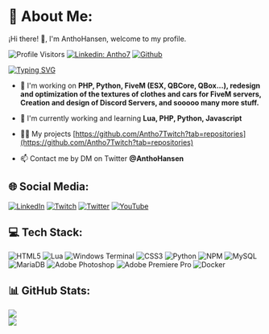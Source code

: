 # 💫 About Me:
¡Hi there! 👋, I'm AnthoHansen, welcome to my profile.

![Profile Visitors](https://visitor-badge.laobi.icu/badge?page_id=Antho7Twitch.Antho7Twitch)
[![Linkedin: Antho7](https://img.shields.io/badge/AnthonyD.-blue?style=flat&logo=Linkedin&logoColor=white&link=https://www.linkedin.com/in/Antho7/)](https://www.linkedin.com/in/Antho7/)
[![Github](https://img.shields.io/github/followers/Antho7Twitch?label=Follow&style=social)](https://github.com/Antho7Twitch)

[![Typing SVG](https://readme-typing-svg.demolab.com?font=Fira+Code&pause=1000&random=false&width=435&lines=Full-Stack+%26+FiveM+Developer;%2B6+years+experience+in+FiveM;Scripts+%26+Server+installation+and+optimization;Cloth+packs+and+vehicle+texture+optimization)](https://git.io/typing-svg)

- 🔭 I'm working on **PHP, Python, FiveM (ESX, QBCore, QBox...), redesign and optimization of the textures of clothes and cars for FiveM servers, Creation and design of Discord Servers, and sooooo many more stuff.**

- 🌱 I'm currently working and learning **Lua, PHP, Python, Javascript**

- 👨‍💻 My projects [https://github.com/Antho7Twitch?tab=repositories](https://github.com/Antho7Twitch?tab=repositories)

- 📫 Contact me by DM on Twitter **@AnthoHansen**

## 🌐 Social Media:
[![LinkedIn](https://img.shields.io/badge/LinkedIn-%230077B5.svg?logo=linkedin&logoColor=white)](https://linkedin.com/in/antho7) [![Twitch](https://img.shields.io/badge/Twitch-%239146FF.svg?logo=Twitch&logoColor=white)](https://twitch.tv/anthohansen) [![Twitter](https://img.shields.io/badge/Twitter-%231DA1F2.svg?logo=Twitter&logoColor=white)](https://twitter.com/anthohansen) [![YouTube](https://img.shields.io/badge/YouTube-%23FF0000.svg?logo=YouTube&logoColor=white)](https://youtube.com/@anthonyhansen7)

## 💻 Tech Stack:
![HTML5](https://img.shields.io/badge/html5-%23E34F26.svg?style=plastic&logo=html5&logoColor=white) ![Lua](https://img.shields.io/badge/lua-%232C2D72.svg?style=plastic&logo=lua&logoColor=white) ![Windows Terminal](https://img.shields.io/badge/Windows%20Terminal-%234D4D4D.svg?style=plastic&logo=windows-terminal&logoColor=white) ![CSS3](https://img.shields.io/badge/css3-%231572B6.svg?style=plastic&logo=css3&logoColor=white) ![Python](https://img.shields.io/badge/python-3670A0?style=plastic&logo=python&logoColor=ffdd54) ![NPM](https://img.shields.io/badge/NPM-%23CB3837.svg?style=plastic&logo=npm&logoColor=white) ![MySQL](https://img.shields.io/badge/mysql-%2300000f.svg?style=plastic&logo=mysql&logoColor=white) ![MariaDB](https://img.shields.io/badge/MariaDB-003545?style=plastic&logo=mariadb&logoColor=white) ![Adobe Photoshop](https://img.shields.io/badge/adobe%20photoshop-%2331A8FF.svg?style=plastic&logo=adobe%20photoshop&logoColor=white) ![Adobe Premiere Pro](https://img.shields.io/badge/Adobe%20Premiere%20Pro-9999FF.svg?style=plastic&logo=Adobe%20Premiere%20Pro&logoColor=white) ![Docker](https://img.shields.io/badge/docker-%230db7ed.svg?style=plastic&logo=docker&logoColor=white)

## 📊 GitHub Stats:
![](https://github-readme-stats.vercel.app/api?username=antho7twitch&theme=dark&hide_border=false&include_all_commits=true&count_private=true)<br/>
![](https://github-readme-stats.vercel.app/api/top-langs/?username=antho7twitch&theme=dark&hide_border=false&include_all_commits=true&count_private=true&layout=compact)


